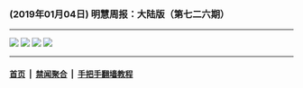 ### (2019年01月04日) 明慧周报：大陆版（第七二六期） 

---

<img src="http://qikan.minghui.org/mhqkpage/qikanimage/2019/01/04/mhzb_726_pdf-online1.png"/> 

<img src="http://qikan.minghui.org/mhqkpage/qikanimage/2019/01/04/mhzb_726_pdf-online2.png"/> 

<img src="http://qikan.minghui.org/mhqkpage/qikanimage/2019/01/04/mhzb_726_pdf-online3.png"/> 

<img src="http://qikan.minghui.org/mhqkpage/qikanimage/2019/01/04/mhzb_726_pdf-online4.png"/> 



---

#### [首页](../../../..) &nbsp;|&nbsp; [禁闻聚合](https://github.com/gfw-breaker/banned-news) &nbsp;|&nbsp; [手把手翻墙教程](https://github.com/gfw-breaker/guides) 